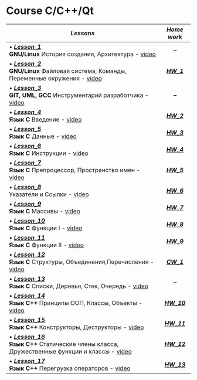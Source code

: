 # Course C/C++/Qt

|***Lessons***|***Home work***|
|---|:-:|
|• [***Lesson_1***](https://github.com/BurdichxD4r/Cpp_Lessons/tree/master/class_work/Lesson_1)<br>**GNU/Linux** История создания, Архитектура - [video](https://youtu.be/OqUWYzSx-PI)| ***–*** |
|• [***Lesson_2***](https://github.com/BurdichxD4r/Cpp_Lessons/tree/master/class_work/Lesson_2)<br>**GNU/Linux** Файловая система, Команды, Переменные окружения - [video]()|[***HW_1***](https://github.com/BurdichxD4r/Cpp_Lessons/tree/master/home_work/HW_1_Burdeynyi#task_1)|
|• [***Lesson_3***](https://github.com/BurdichxD4r/Cpp_Lessons/tree/master/class_work/Lesson_3)<br>**GIT, UML, GCC** Инструментарий разработчика - [video]()| ***–*** |
|• [***Lesson_4***](https://github.com/BurdichxD4r/Cpp_Lessons/tree/master/class_work/Lesson_4)<br>**Язык С** Введение - [video](https://youtu.be/kgZVgsyuemw)|[***HW_2***](https://github.com/BurdichxD4r/Cpp_Lessons/tree/master/home_work/HW_2_Burdeynyi#task_1)|
|• [***Lesson_5***](https://github.com/BurdichxD4r/Cpp_Lessons/blob/master/class_work/Lesson_5/README.md#данные-в-языке-c)<br>**Язык С** Данные - [video](https://youtu.be/6KBc3ibBQMc)|[***HW_3***](https://github.com/BurdichxD4r/Cpp_Lessons/tree/master/home_work/HW_3_Burdeynyi#task_3)|
|• [***Lesson_6***](https://github.com/BurdichxD4r/Cpp_Lessons/blob/master/class_work/Lesson_6/README.md#инструкции-языка-с)<br>**Язык C** Инструкции - [video](https://youtu.be/L80Q1JzDE9I)|[***HW_4***](https://github.com/BurdichxD4r/Cpp_Lessons/tree/master/home_work/HW_4_Burdeynyi#task_1)|
|• [***Lesson_7***](https://github.com/BurdichxD4r/Cpp_Lessons/blob/master/class_work/Lesson_7/README.md#препроцессорпространство-имен)<br>**Язык C** Препроцессор, Пространство имен - [video](https://youtu.be/O4JWybS2SyA)|[***HW_5***](https://github.com/BurdichxD4r/Cpp_Lessons/tree/master/home_work/HW_5_Burdeynyi#task_1)|
|• [***Lesson_8***](https://github.com/BurdichxD4r/Cpp_Lessons/blob/master/class_work/Lesson_8/README.md#указатели-и-ссылки)<br>Указатели и Ссылки - [video](https://youtu.be/eED2VTY6BA8)|[***HW_6***](https://github.com/BurdichxD4r/Cpp_Lessons/tree/master/home_work/HW_6_Burdeynyi#task_1)|
|• [***Lesson_9***](https://github.com/BurdichxD4r/Cpp_Lessons/tree/master/class_work/Lesson_9#массивы-в-языке-с)<br>**Язык C** Массивы - [video](https://youtu.be/Z3rtVE36QAM)|[***HW_7***](https://github.com/BurdichxD4r/Cpp_Lessons/tree/master/home_work/HW_7_Burdeynyi#task_1)|
|• [***Lesson_10***](https://github.com/BurdichxD4r/Cpp_Lessons/tree/master/class_work/Lesson_10#функции-в-языке-с-i)<br>**Язык C** Функции I - [video]()|[***HW_8***](https://github.com/BurdichxD4r/Cpp_Lessons/tree/master/home_work/HW_8_Burdeynyi#task_1)|
|• [***Lesson_11***](https://github.com/BurdichxD4r/Cpp_Lessons/tree/master/class_work/Lesson_11)<br>**Язык C** Функции II - [video]()|[***HW_9***](https://github.com/BurdichxD4r/Cpp_Lessons/tree/master/home_work/HW_9_Burdeynyi#task_1)|
|• [***Lesson_12***](https://github.com/BurdichxD4r/Cpp_Lessons/tree/master/class_work/Lesson_12)<br>**Язык C** Структуры, Объединения,Перечисления - [video]()|[***CW_1***](https://github.com/BurdichxD4r/Cpp_Lessons/tree/master/home_work/CW_1_Burdeynyi#курсовая-работа-1)|
|• [***Lesson_13***](https://github.com/BurdichxD4r/Cpp_Lessons/tree/master/class_work/Lesson_13#списки-деревья-стек-очередь)<br>**Язык C** Списки, Деревья, Стек, Очередь - [video]()| ***–*** |
|• [***Lesson_14***](https://github.com/BurdichxD4r/Cpp_Lessons/tree/master/class_work/Lesson_14#принципы-ооп-классы-объекты)<br>**Язык C++** Принципы ООП, Классы, Объекты - [video]()|[***HW_10***](https://github.com/BurdichxD4r/Cpp_Lessons/tree/master/home_work/HW_10_Burdeynyi#task_1)|
|• [***Lesson_15***](https://github.com/BurdichxD4r/Cpp_Lessons/blob/master/class_work/Lesson_15/README.md)<br>**Язык C++** Конструкторы, Деструкторы - [video]()|[***HW_11***](https://github.com/BurdichxD4r/Cpp_Lessons/tree/master/home_work/HW_11_Burdeynyi#task_1)|
|• [***Lesson_16***](https://github.com/BurdichxD4r/Cpp_Lessons/blob/master/class_work/Lesson_16/README.md)<br>**Язык C++** Статические члены класса, Дружественные функции и классы - [video]()|[***HW_12***](https://github.com/BurdichxD4r/Cpp_Lessons/tree/master/home_work/HW_12_Burdeynyi#task_1)|
|• [***Lesson_17***](https://github.com/BurdichxD4r/Cpp_Lessons/tree/master/class_work/Lesson_17#перегрузка-операторов-в-с)<br>**Язык C++** Перегрузка операторов - [video]()|[***HW_13***](https://github.com/BurdichxD4r/Cpp_Lessons/tree/master/home_work/HW_13_Burdeynyi#task_1)|